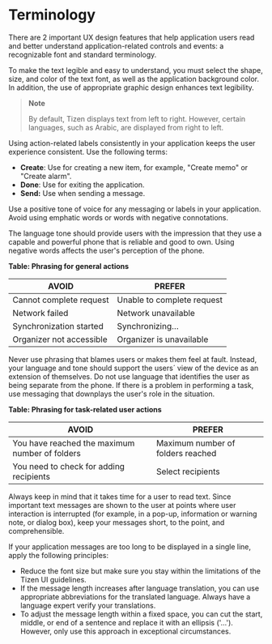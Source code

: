 # Terminology

There are 2 important UX design features that help application users read and better understand application-related controls and events: a recognizable font and standard terminology.

To make the text legible and easy to understand, you must select the shape, size, and color of the text font, as well as the application background color. In addition, the use of appropriate graphic design enhances text legibility.

> **Note**
>
> By default, Tizen displays text from left to right. However, certain languages, such as Arabic, are displayed from right to left.

Using action-related labels consistently in your application keeps the user experience consistent. Use the following terms:

-   **Create**: Use for creating a new item, for example, "Create memo" or "Create alarm".
-   **Done**: Use for exiting the application.
-   **Send:** Use when sending a message.

Use a positive tone of voice for any messaging or labels in your application. Avoid using emphatic words or words with negative connotations.

The language tone should provide users with the impression that they use a capable and powerful phone that is reliable and good to own. Using negative words affects the user's perception of the phone.

**Table: Phrasing for general actions**

| AVOID                                | PREFER                               |
|--------------------------------------|--------------------------------------|
| Cannot complete request              | Unable to complete request           |
| Network failed                       | Network unavailable                  |
| Synchronization started              | Synchronizing…                       |
| Organizer not accessible             | Organizer is unavailable             |

Never use phrasing that blames users or makes them feel at fault. Instead, your language and tone should support the users´ view of the device as an extension of themselves. Do not use language that identifies the user as being separate from the phone. If there is a problem in performing a task, use messaging that downplays the user's role in the situation.

**Table: Phrasing for task-related user actions**

| AVOID                                | PREFER                               |
|--------------------------------------|--------------------------------------|
| You have reached the maximum number of folders | Maximum number of folders reached    |
| You need to check for adding recipients | Select recipients                    |

Always keep in mind that it takes time for a user to read text. Since important text messages are shown to the user at points where user interaction is interrupted (for example, in a pop-up, information or warning note, or dialog box), keep your messages short, to the point, and comprehensible.

If your application messages are too long to be displayed in a single line, apply the following principles:

-   Reduce the font size but make sure you stay within the limitations of the Tizen UI guidelines.
-   If the message length increases after language translation, you can use appropriate abbreviations for the translated language. Always have a language expert verify your translations.
-   To adjust the message length within a fixed space, you can cut the start, middle, or end of a sentence and replace it with an ellipsis ('…'). However, only use this approach in exceptional circumstances.

